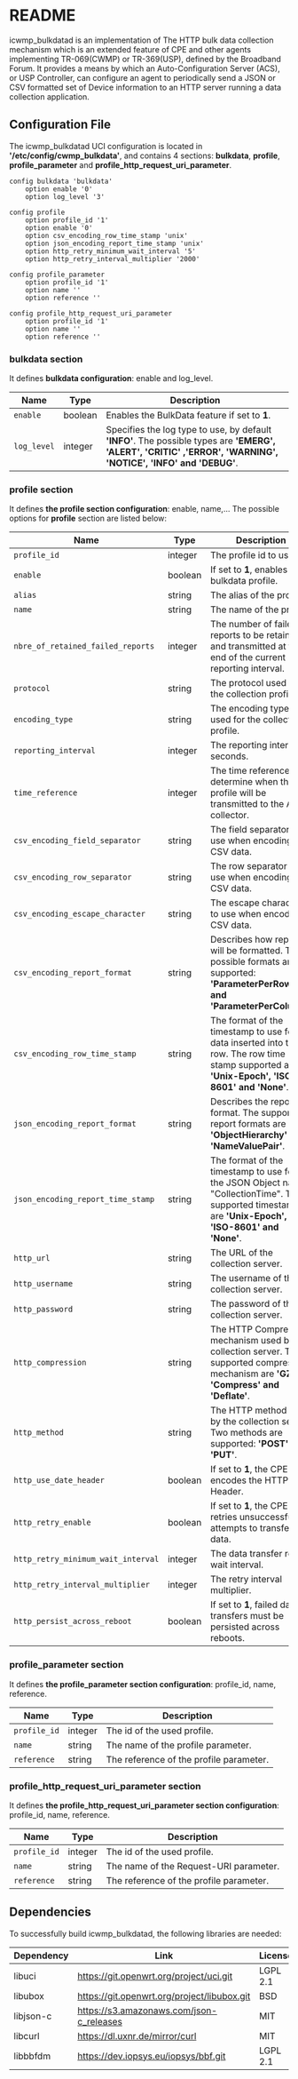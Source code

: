 # README #

icwmp_bulkdatad is an implementation of The HTTP bulk data collection mechanism which is an extended feature of CPE and other agents implementing TR-069(CWMP) or TR-369(USP), defined by the Broadband Forum. It provides a means by which an Auto-Configuration Server (ACS), or USP Controller, can configure an agent to periodically send a JSON or CSV formatted set of Device information to an HTTP server running a data collection application.

## Configuration File ##

The icwmp_bulkdatad UCI configuration is located in **'/etc/config/cwmp\_bulkdata'**, and contains 4 sections: **bulkdata**, **profile**, **profile\_parameter** and **profile\_http\_request\_uri\_parameter**.

```
config bulkdata 'bulkdata'
	option enable '0'
	option log_level '3'

config profile
	option profile_id '1'
	option enable '0'
	option csv_encoding_row_time_stamp 'unix'
	option json_encoding_report_time_stamp 'unix'
	option http_retry_minimum_wait_interval '5'
	option http_retry_interval_multiplier '2000'

config profile_parameter
	option profile_id '1'
	option name ''
	option reference ''

config profile_http_request_uri_parameter
	option profile_id '1'
	option name ''
	option reference ''
```

### bulkdata section ###

It defines **bulkdata configuration**: enable and log\_level.

| Name        |  Type   | Description                                                                                     |
| ----------- | ------- | ----------------------------------------------------------------------------------------------- |
| `enable`    | boolean | Enables the BulkData feature if set to **1**.                                                     |
| `log_level` | integer | Specifies the log type to use, by default **'INFO'**. The possible types are **'EMERG', 'ALERT', 'CRITIC' ,'ERROR', 'WARNING', 'NOTICE', 'INFO' and 'DEBUG'**. |

### profile section ###

It defines **the profile section configuration**: enable, name,... The possible options for **profile** section are listed below:

| Name                               |  Type   | Description                                    |
| ---------------------------------- | ------- | ---------------------------------------------- |
| `profile_id`                       | integer | The profile id to use. |
| `enable`                           | boolean | If set to **1**, enables the bulkdata profile. |
| `alias`                            | string  | The alias of the profile. |
| `name`                             | string  | The name of the profile. |
| `nbre_of_retained_failed_reports`  | integer | The number of failed reports to be retained and transmitted at the end of the current reporting interval. |
| `protocol`                         | string  | The protocol used for the collection profile. |
| `encoding_type`                    | string  | The encoding type used for the collection profile. |
| `reporting_interval`               | integer | The reporting interval in seconds. |
| `time_reference`                   | integer | The time reference to determine when the profile will be transmitted to the ACS collector. |
| `csv_encoding_field_separator`     | string  | The field separator to use when encoding CSV data. |
| `csv_encoding_row_separator`       | string  | The row separator to use when encoding CSV data. |
| `csv_encoding_escape_character`    | string  | The escape character to use when encoding CSV data. |
| `csv_encoding_report_format`       | string  | Describes how reports will be formatted. Two possible formats are supported: **'ParameterPerRow' and 'ParameterPerColumn'**. |
| `csv_encoding_row_time_stamp`      | string  | The format of the timestamp to use for data inserted into the row. The row time stamp supported are **'Unix-Epoch', 'ISO-8601' and 'None'**. |
| `json_encoding_report_format`      | string  | Describes the report format. The supported report formats are **'ObjectHierarchy' and 'NameValuePair'**. |
| `json_encoding_report_time_stamp`  | string  | The format of the timestamp to use for the JSON Object named "CollectionTime". The supported timestamp are **'Unix-Epoch', 'ISO-8601' and 'None'**. |
| `http_url`                         | string  | The URL of the collection server. |
| `http_username`                    | string  | The username of the collection server. |
| `http_password`                    | string  | The password of the collection server. |
| `http_compression`                 | string  | The HTTP Compression mechanism used by the collection server. The supported compression mechanism are **'GZIP', 'Compress' and 'Deflate'**. |
| `http_method`                      | string  | The HTTP method used by the collection server. Two methods are supported: **'POST' and 'PUT'**. |
| `http_use_date_header`             | boolean | If set to **1**, the CPE encodes the HTTP Date Header. |
| `http_retry_enable`                | boolean | If set to **1**, the CPE retries unsuccessful attempts to transfer data. |
| `http_retry_minimum_wait_interval` | integer | The data transfer retry wait interval. |
| `http_retry_interval_multiplier`   | integer | The retry interval multiplier. |
| `http_persist_across_reboot`       | boolean | If set to **1**, failed data transfers must be persisted across reboots. |

### profile_parameter section ###

It defines **the profile\_parameter section configuration**: profile\_id, name, reference.

| Name         |  Type   | Description                             |
| ------------ | ------- | --------------------------------------- |
| `profile_id` | integer | The id of the used profile.             |
| `name`       | string  | The name of the profile parameter.      |
| `reference`  | string  | The reference of the profile parameter. |

### profile_http_request_uri_parameter section ###

It defines **the profile\_http\_request\_uri\_parameter section configuration**: profile\_id, name, reference.

| Name         |  Type   | Description                             |
| ------------ | ------- | --------------------------------------- |
| `profile_id` | integer | The id of the used profile.             |
| `name`       | string  | The name of the Request-URI parameter.  |
| `reference`  | string  | The reference of the profile parameter. |

## Dependencies ##

To successfully build icwmp_bulkdatad, the following libraries are needed:

| Dependency  | Link                                        | License        |
| ----------- | ------------------------------------------- | -------------- |
| libuci      | https://git.openwrt.org/project/uci.git     | LGPL 2.1       |
| libubox     | https://git.openwrt.org/project/libubox.git | BSD            |
| libjson-c   | https://s3.amazonaws.com/json-c_releases    | MIT            |
| libcurl     | https://dl.uxnr.de/mirror/curl              | MIT            |
| libbbfdm    | https://dev.iopsys.eu/iopsys/bbf.git        | LGPL 2.1       |


